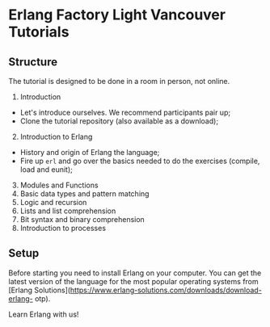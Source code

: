 # Erlang Factory Light Vancouver Tutorials


## Structure

The tutorial is designed to be done in a room in person, not online.

1. Introduction
 * Let's introduce ourselves. We recommend participants pair up;
 * Clone the tutorial repository (also available as a download);
2. Introduction to Erlang
 * History and origin of Erlang the language;
 * Fire up `erl` and go over the basics needed to do the exercises (compile,
   load and eunit);
3. Modules and Functions
4. Basic data types and pattern matching
5. Logic and recursion
6. Lists and list comprehension
7. Bit syntax and binary comprehension
8. Introduction to processes

## Setup
Before starting you need to install Erlang on your computer. You can get the
latest version of the language for the most popular operating systems from
[Erlang Solutions](https://www.erlang-solutions.com/downloads/download-erlang-
otp).

Learn Erlang with us!
